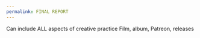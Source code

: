 ```yaml
---
permalink: FINAL REPORT
---
```

Can include ALL aspects of creative practice 
Film, album, Patreon, releases